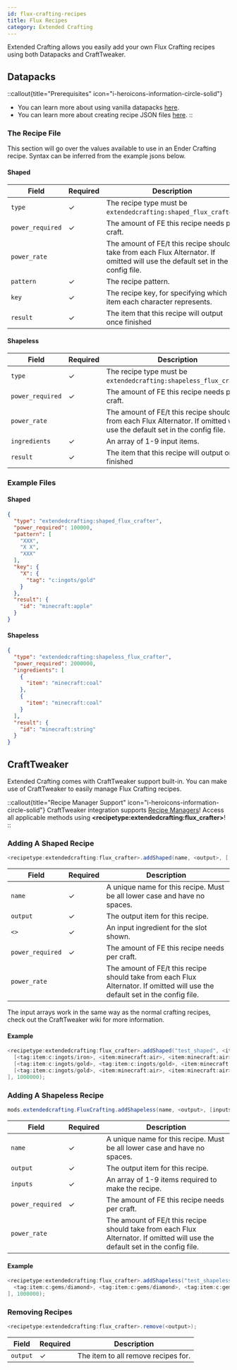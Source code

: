 ```yaml
---
id: flux-crafting-recipes
title: Flux Recipes
category: Extended Crafting
---
```


Extended Crafting allows you easily add your own Flux Crafting recipes using both Datapacks and CraftTweaker.

## Datapacks

::callout{title="Prerequisites" icon="i-heroicons-information-circle-solid"}
- You can learn more about using vanilla datapacks <a href="https://minecraft.gamepedia.com/Data_pack" target="_blank">here</a>.
- You can learn more about creating recipe JSON files <a href="https://minecraft.gamepedia.com/Recipe" target="_blank">here</a>.
::

### The Recipe File

This section will go over the values available to use in an Ender Crafting recipe. Syntax can be inferred from the example jsons below.

#### Shaped

| Field            | Required | Description                                                                                                                   |
|------------------|----------|-------------------------------------------------------------------------------------------------------------------------------|
| `type`           | ✓        | The recipe type must be `extendedcrafting:shaped_flux_crafter`.                                                               |
| `power_required` | ✓        | The amount of FE this recipe needs per craft.                                                                                 |
| `power_rate`     |          | The amount of FE/t this recipe should take from each Flux Alternator. If omitted will use the default set in the config file. |
| `pattern`        | ✓        | The recipe pattern.                                                                                                           |
| `key`            | ✓        | The recipe key, for specifying which item each character represents.                                                          |
| `result`         | ✓        | The item that this recipe will output once finished                                                                           |

#### Shapeless

| Field            | Required | Description                                                                                                                   |
|------------------|----------|-------------------------------------------------------------------------------------------------------------------------------|
| `type`           | ✓        | The recipe type must be `extendedcrafting:shapeless_flux_crafter`.                                                            |
| `power_required` | ✓        | The amount of FE this recipe needs per craft.                                                                                 |
| `power_rate`     |          | The amount of FE/t this recipe should take from each Flux Alternator. If omitted will use the default set in the config file. |
| `ingredients`    | ✓        | An array of 1-9 input items.                                                                                                  |
| `result`         | ✓        | The item that this recipe will output once finished                                                                           |

### Example Files
#### Shaped

```json
{
  "type": "extendedcrafting:shaped_flux_crafter",
  "power_required": 100000,
  "pattern": [
    "XXX",
    "X X",
    "XXX"
  ],
  "key": {
    "X": {
      "tag": "c:ingots/gold"
    }
  },
  "result": {
    "id": "minecraft:apple"
  }
}
```

#### Shapeless

```json
{
  "type": "extendedcrafting:shapeless_flux_crafter",
  "power_required": 2000000,
  "ingredients": [
    {
      "item": "minecraft:coal"
    },
    {
      "item": "minecraft:coal"
    }
  ],
  "result": {
    "id": "minecraft:string"
  }
}
```

## CraftTweaker

Extended Crafting comes with CraftTweaker support built-in. You can make use of CraftTweaker to easily manage Flux Crafting recipes.

::callout{title="Recipe Manager Support" icon="i-heroicons-information-circle-solid"}
CraftTweaker integration supports <a href="https://docs.blamejared.com/1.21.1/en/tutorial/Recipes/RecipeManagers" target="_blank">Recipe Managers</a>! Access all applicable methods using **\<recipetype:extendedcrafting:flux_crafter\>**!
::

### Adding A Shaped Recipe

```java
<recipetype:extendedcrafting:flux_crafter>.addShaped(name, <output>, [[<>, <>, <>], [<>, <>, <>], [<>, <>, <>]], power_required, power_rate);  
```

| Field            | Required | Description                                                                                                                   |
|------------------|----------|-------------------------------------------------------------------------------------------------------------------------------|
| `name`           | ✓        | A unique name for this recipe. Must be all lower case and have no spaces.                                                     |
| `output`         | ✓        | The output item for this recipe.                                                                                              |
| `<>`             | ✓        | An input ingredient for the slot shown.                                                                                       |
| `power_required` | ✓        | The amount of FE this recipe needs per craft.                                                                                 |
| `power_rate`     |          | The amount of FE/t this recipe should take from each Flux Alternator. If omitted will use the default set in the config file. |

The input arrays work in the same way as the normal crafting recipes, check out the CraftTweaker wiki for more information.

#### Example

```java
<recipetype:extendedcrafting:flux_crafter>.addShaped("test_shaped", <item:minecraft:stick>, [
  [<tag:item:c:ingots/iron>, <item:minecraft:air>, <item:minecraft:air>], 
  [<tag:item:c:ingots/gold>, <tag:item:c:ingots/gold>, <item:minecraft:air>], 
  [<tag:item:c:ingots/gold>, <item:minecraft:air>, <item:minecraft:air>]
], 1000000);
```

### Adding A Shapeless Recipe

```java
mods.extendedcrafting.FluxCrafting.addShapeless(name, <output>, [inputs], power_required, power_rate); 
```

| Field            | Required | Description                                                                                                                   |
|------------------|----------|-------------------------------------------------------------------------------------------------------------------------------|
| `name`           | ✓        | A unique name for this recipe. Must be all lower case and have no spaces.                                                     |
| `output`         | ✓        | The output item for this recipe.                                                                                              |
| `inputs`         | ✓        | An array of 1-9 items required to make the recipe.                                                                            |
| `power_required` | ✓        | The amount of FE this recipe needs per craft.                                                                                 |
| `power_rate`     |          | The amount of FE/t this recipe should take from each Flux Alternator. If omitted will use the default set in the config file. |

#### Example

```java
<recipetype:extendedcrafting:flux_crafter>.addShapeless("test_shapeless", <item:minecraft:cobblestone>, [
  <tag:item:c:gems/diamond>, <tag:item:c:gems/diamond>, <tag:item:c:gems/diamond>, <tag:item:c:gems/diamond>, <tag:item:c:gems/diamond>, <tag:item:c:gems/diamond>
], 1000000);
```

### Removing Recipes

```java
<recipetype:extendedcrafting:flux_crafter>.remove(<output>);
```

| Field    | Required | Description                         |
|----------|----------|-------------------------------------|
| `output` | ✓        | The item to all remove recipes for. |
